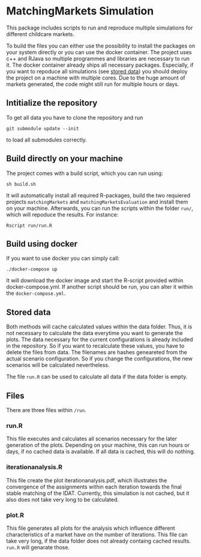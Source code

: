 # MatchingMarkets Simulation

This package includes scripts to run and reproduce multiple simulations for different childcare markets.

To build the files you can either use the possibility to install the packages on your system directly or you can use the docker container.
The project uses c++ and RJava so multiple programmes and libraries are necessary to run it.
The docker container already ships all necessary packages.
Especially, if you want to repoduce all simulations (see [stored data](#stored-data)) you should deploy the project on a machine with multiple cores.
Due to the huge amount of markets generated, the code might still run for multiple hours or days.

## Intitialize the repository

To get all data you have to clone the repository and run

`git submodule update --init`

to load all submodules correctly.

## Build directly on your machine

The project comes with a build script, which you can run using:

`sh build.sh`

It will automatically install all required R-packages, build the two requiered projects `matchingMarkets` and `matchingMarketsEvaluation` and install them on your machine.
Afterwards, you can run the scripts within the folder `run/`, which will repoduce the results.
For instance:

`Rscript run/run.R`

## Build using docker

If you want to use docker you can simply call:

`./docker-compose up`

It will download the docker image and start the R-script provided within docker-compose.yml.
If another script should be run, you can alter it within the `docker-compose.yml`.

## Stored data

Both methods will cache calculated values within the data folder.
Thus, it is not necessary to calculate the data everytime you want to generate the plots.
The data necessary for the current configurations is already included in the repository.
So if you want to recalculate these values, you have to delete the files from data.
The filenames are hashes geneareted from the actual scenario configuration.
So if you change the configurations, the new scenarios will be calculated nevertheless.

The file `run.R` can be used to calculate all data if the data folder is empty.

## Files

There are three files within `/run`.

### run.R

This file executes and calculates all scenarios necessary for the later generation of the plots.
Depending on your machine, this can run hours or days, if no cached data is available.
If all data is cached, this will do nothing.

### iterationanalysis.R

This file create the plot iterationanalysis.pdf, which illustrates the convergence of the assignments within each iteration towards the final stable matching of the IDAT.
Currently, this simulation is not cached, but it also does not take very long to be calculated.

### plot.R

This file generates all plots for the analysis which influence different characteristics of a market have on the number of iterations.
This file can take very long, if the data folder does not already containg cached results. `run.R` will genarate those.



